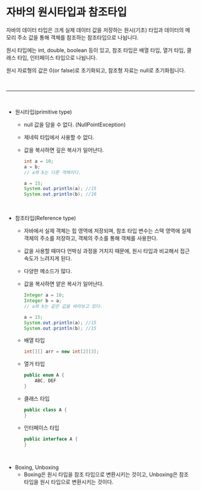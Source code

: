 # 자바의 원시타입과 참조타입

자바의 데이터 타입은 크게 실제 데이터 값을 저장하는 원시(기초) 타입과 데이터의 메모리 주소 값을 통해 객체를 참조하는 참조타입으로 나뉩니다.

원시 타입에는 int, double, boolean 등이 있고, 참조 타입은 배열 타입, 열거 타입, 클래스 타입, 인터페이스 타입으로 나뉩니다.

원시 자료형의 값은 0(or false)로 초기화되고, 참조형 자료는 null로 초기화됩니다.

<br>

____

<br>

+ 원시타입(primitive type)

  + null 값을 담을 수 없다. (NullPointException)

  + 제네릭 타입에서 사용할 수 없다.

  + 값을 복사하면 깊은 복사가 일어난다.

    ```java
    int a = 10;
    a = b;
    // a와 b는 다른 객체이다.
    
    a = 15;
    System.out.println(a); //15
    System.out.println(b); //10
    ```

<br>

+ 참조타입(Reference type)

  + 자바에서 실제 객체는 힙 영역에 저장되며, 참조 타입 변수는 스택 영역에 실제 객체의 주소를 저장하고, 객체의 주소를 통해 객체를 사용한다.

  + 값을 사용할 때마다 언박싱 과정을 거치지 때문에, 원시 타입과 비교해서 접근 속도가 느려지게 된다.

  + 다양한 메소드가 많다.

  + 값을 복사하면 얕은 복사가 일어난다.

    ```java
    Integer a = 10;
    Integer b = a;
    // a와 b는 같은 값을 바라보고 있다.
    
    a = 15;
    System.out.println(a); //15
    System.out.println(b); //15
    ```

  + 배열 타입

    ```java
    int[][] arr = new int[2][3];
    ```

  + 열거 타입

    ```java
    public enum A {
        ABC, DEF
    }
    ```

  + 클래스 타입

    ```java
    public class A {
    }
    ```

  + 인터페이스 타입

    ```java
    public interface A {
    }
    ```

<br>

+ Boxing, Unboxing
  + Boxing은 원시 타입을 참조 타입으로 변환시키는 것이고, Unboxing은 참조 타입을 원시 타입으로 변환시키는 것이다.